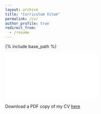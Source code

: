 ```yaml
---
layout: archive
title: "Curriculum Vitae"
permalink: /cv/
author_profile: true
redirect_from:
  - /resume
---
```


{% include base_path %}

<embed src="/files/warnes_pablo_cv.pdf" type="application/pdf" />

Download a PDF copy of my CV [here](/files/cv_210708.pdf)

